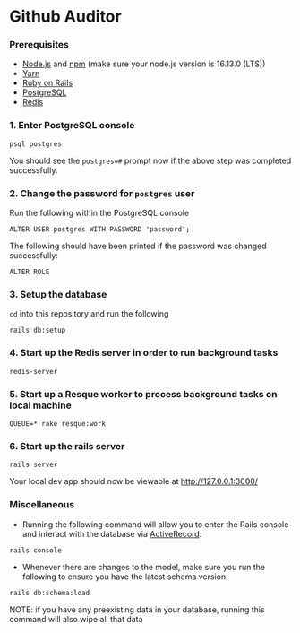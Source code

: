 # Github Auditor

### Prerequisites
- [Node.js](https://nodejs.org/en/) and [npm](https://www.npmjs.com/) (make sure your node.js version is 16.13.0 (LTS))
- [Yarn](https://classic.yarnpkg.com/en/docs/install#debian-stable)
- [Ruby on Rails](https://guides.rubyonrails.org/getting_started.html)
- [PostgreSQL](https://www.postgresql.org/download/)
- [Redis](https://redis.io/topics/quickstart)

### 1. Enter PostgreSQL console
```
psql postgres
```
You should see the `postgres=#` prompt now if the above step was completed successfully.

### 2. Change the password for `postgres` user 
Run the following within the PostgreSQL console
```
ALTER USER postgres WITH PASSWORD 'password';
```
The following should have been printed if the password was changed successfully:
```
ALTER ROLE
```
### 3. Setup the database
`cd` into this repository and run the following
```
rails db:setup
```

### 4. Start up the Redis server in order to run background tasks
```
redis-server
```
### 5. Start up a Resque worker to process background tasks on local machine
```
QUEUE=* rake resque:work
```

### 6. Start up the rails server
```
rails server
```
Your local dev app should now be viewable at http://127.0.0.1:3000/

### Miscellaneous
- Running the following command will allow you to enter the Rails console and interact with the database via [ActiveRecord](https://guides.rubyonrails.org/active_record_basics.html):
```
rails console
```
- Whenever there are changes to the model, make sure you run the following to ensure you have the latest schema version:
```
rails db:schema:load
```
NOTE: if you have any preexisting data in your database, running this command will also wipe all that data
